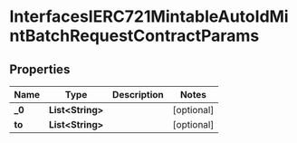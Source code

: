 

# InterfacesIERC721MintableAutoIdMintBatchRequestContractParams

## Properties

Name | Type | Description | Notes
------------ | ------------- | ------------- | -------------
**_0** | **List&lt;String&gt;** |  |  [optional]
**to** | **List&lt;String&gt;** |  |  [optional]




